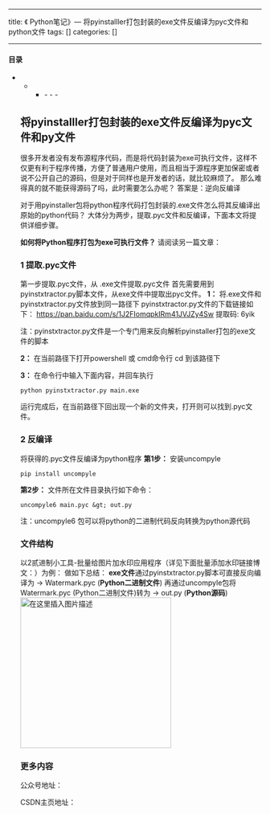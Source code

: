 
--- 
title:  《 Python笔记》— 将pyinstalller打包封装的exe文件反编译为pyc文件和python文件 
tags: []
categories: [] 

---


#### 目录
- - <ul><li>- - - 


## 将pyinstalller打包封装的exe文件反编译为pyc文件和py文件

很多开发者没有发布源程序代码，而是将代码封装为exe可执行文件，这样不仅更有利于程序传播，方便了普通用户使用，而且相当于源程序更加保密或者说不公开自己的源码，但是对于同样也是开发者的话，就比较麻烦了。 那么难得真的就不能获得源码了吗，此时需要怎么办呢？ 答案是：逆向反编译

对于用pyinstaller包将python程序代码打包封装的.exe文件怎么将其反编译出原始的python代码？ 大体分为两步，提取.pyc文件和反编译，下面本文将提供详细步骤。

**如何将Python程序打包为exe可执行文件？** 请阅读另一篇文章： 

### 1 提取.pyc文件

第一步提取.pyc文件，从 .exe文件提取.pyc文件 首先需要用到pyinstxtractor.py脚本文件，从exe文件中提取出pyc文件。 **1：** 将.exe文件和pyinstxtractor.py文件放到同一路径下 pyinstxtractor.py文件的下载链接如下：  https://pan.baidu.com/s/1J2FIomqpkIRm41JVJZy4Sw 提取码: 6yik

>  
 注：pyinstxtractor.py文件是一个专门用来反向解析pyinstaller打包的exe文件的脚本 


**2：** 在当前路径下打开powershell 或 cmd命令行 cd 到该路径下

**3：** 在命令行中输入下面内容，并回车执行

```
python pyinstxtractor.py main.exe

```

运行完成后，在当前路径下回出现一个新的文件夹，打开则可以找到.pyc文件。

### 2 反编译

将获得的.pyc文件反编译为python程序 **第1步：** 安装uncompyle

```
pip install uncompyle

```

**第2步：** 文件所在文件目录执行如下命令：

```
uncompyle6 main.pyc &gt; out.py

```

>  
 注：uncompyle6 包可以将python的二进制代码反向转换为python源代码 


### 文件结构

以2贰进制小工具-批量给图片加水印应用程序（详见下面批量添加水印链接博文：）为例： 做如下总结： **exe文件**通过pyinstxtractor.py脚本可直接反向编译为 → Watermark.pyc (**Python二进制文件**) 再通过uncompyle包将Watermark.pyc (Python二进制文件)转为 → out.py (**Python源码**) <img src="https://img-blog.csdnimg.cn/606dd13a2348444aaa9a6db44bf9d70d.png?x-oss-process=image/watermark,type_ZmFuZ3poZW5naGVpdGk,shadow_10,text_aHR0cHM6Ly9ibG9nLmNzZG4ubmV0L21lZW5y,size_16,color_222FFF,t_70#pic_center" alt="在这里插入图片描述" width="300">

### 更多内容

公众号地址： 

CSDN主页地址： 
